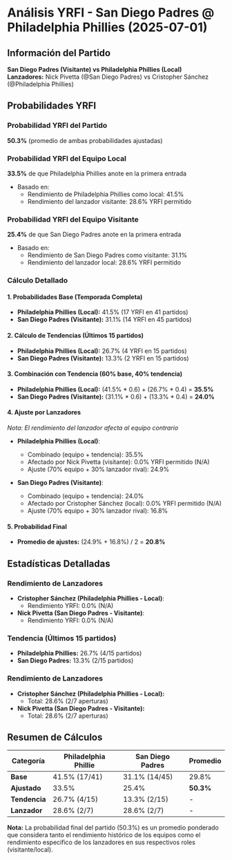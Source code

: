 # Análisis YRFI - San Diego Padres @ Philadelphia Phillies (2025-07-01)

## Información del Partido
**San Diego Padres (Visitante) vs Philadelphia Phillies (Local)**  
**Lanzadores:** Nick Pivetta (@San Diego Padres) vs Cristopher Sánchez (@Philadelphia Phillies)

## Probabilidades YRFI

### Probabilidad YRFI del Partido
**50.3%** (promedio de ambas probabilidades ajustadas)

### Probabilidad YRFI del Equipo Local
**33.5%** de que Philadelphia Phillies anote en la primera entrada
- Basado en:
  - Rendimiento de Philadelphia Phillies como local: 41.5%
  - Rendimiento del lanzador visitante: 28.6% YRFI permitido

### Probabilidad YRFI del Equipo Visitante
**25.4%** de que San Diego Padres anote en la primera entrada
- Basado en:
  - Rendimiento de San Diego Padres como visitante: 31.1%
  - Rendimiento del lanzador local: 28.6% YRFI permitido

### Cálculo Detallado

#### 1. Probabilidades Base (Temporada Completa)
- **Philadelphia Phillies (Local):** 41.5% (17 YRFI en 41 partidos)
- **San Diego Padres (Visitante):** 31.1% (14 YRFI en 45 partidos)

#### 2. Cálculo de Tendencias (Últimos 15 partidos)
- **Philadelphia Phillies (Local):** 26.7% (4 YRFI en 15 partidos)
- **San Diego Padres (Visitante):** 13.3% (2 YRFI en 15 partidos)

#### 3. Combinación con Tendencia (60% base, 40% tendencia)
- **Philadelphia Phillies (Local):** (41.5% * 0.6) + (26.7% * 0.4) = **35.5%**
- **San Diego Padres (Visitante):** (31.1% * 0.6) + (13.3% * 0.4) = **24.0%**

#### 4. Ajuste por Lanzadores
*Nota: El rendimiento del lanzador afecta al equipo contrario*

- **Philadelphia Phillies (Local)**:
  - Combinado (equipo + tendencia): 35.5%
  - Afectado por Nick Pivetta (visitante): 0.0% YRFI permitido (N/A)
  - Ajuste (70% equipo + 30% lanzador rival): 24.9%

- **San Diego Padres (Visitante)**:
  - Combinado (equipo + tendencia): 24.0%
  - Afectado por Cristopher Sánchez (local): 0.0% YRFI permitido (N/A)
  - Ajuste (70% equipo + 30% lanzador rival): 16.8%

#### 5. Probabilidad Final
- **Promedio de ajustes:** (24.9% + 16.8%) / 2 = **20.8%**

## Estadísticas Detalladas


### Rendimiento de Lanzadores
- **Cristopher Sánchez (Philadelphia Phillies - Local)**:
  - Rendimiento YRFI: 0.0% (N/A)
- **Nick Pivetta (San Diego Padres - Visitante)**:
  - Rendimiento YRFI: 0.0% (N/A)
### Tendencia (Últimos 15 partidos)
- **Philadelphia Phillies:** 26.7% (4/15 partidos)
- **San Diego Padres:** 13.3% (2/15 partidos)

### Rendimiento de Lanzadores
- **Cristopher Sánchez (Philadelphia Phillies - Local):**
  - Total: 28.6% (2/7 aperturas)
- **Nick Pivetta (San Diego Padres - Visitante):**
  - Total: 28.6% (2/7 aperturas)

## Resumen de Cálculos
| Categoría | Philadelphia Phillie | San Diego Padres     | Promedio |
|-----------|----------------------|----------------------|----------|
| **Base** | 41.5% (17/41) | 31.1% (14/45) | 29.8% |
| **Ajustado** | 33.5% | 25.4% | **50.3%** |
| **Tendencia** | 26.7% (4/15) | 13.3% (2/15) | - |
| **Lanzador** | 28.6% (2/7) | 28.6% (2/7) | - |

**Nota:** La probabilidad final del partido (50.3%) es un promedio ponderado que considera tanto el rendimiento histórico de los equipos como el rendimiento específico de los lanzadores en sus respectivos roles (visitante/local).